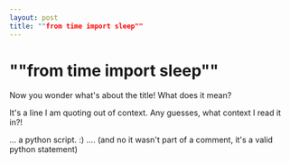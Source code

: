```yaml
---
layout: post
title: ""from time import sleep""
---
```

""from time import sleep""
===
Now you wonder what's about the title! What does it mean?   
  
It's a line I am quoting out of context. Any guesses, what context I read it in?!  
  
... a python script. :) .... (and no it wasn't part of a comment, it's a valid python statement)

